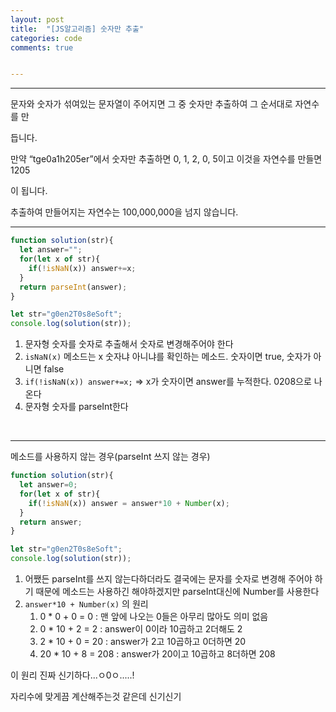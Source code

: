 ```yaml
---
layout: post
title:  "[JS알고리즘] 숫자만 추출"
categories: code 
comments: true


---
```






---

문자와 숫자가 섞여있는 문자열이 주어지면 그 중 숫자만 추출하여 그 순서대로 자연수를 만

듭니다.

만약 “tge0a1h205er”에서 숫자만 추출하면 0, 1, 2, 0, 5이고 이것을 자연수를 만들면 1205

이 됩니다.

추출하여 만들어지는 자연수는 100,000,000을 넘지 않습니다.

---





~~~javascript
function solution(str){
  let answer="";
  for(let x of str){
    if(!isNaN(x)) answer+=x;
  }  
  return parseInt(answer);
}

let str="g0en2T0s8eSoft";
console.log(solution(str));
~~~



1. 문자형 숫자를 숫자로 추출해서 숫자로 변경해주어야 한다
2. `isNaN(x)` 메소드는 x  숫자냐 아니냐를 확인하는 메소드. 숫자이면 true, 숫자가 아니면 false
3. `if(!isNaN(x)) answer+=x;` => x가 숫자이면 answer를 누적한다. 0208으로 나온다
4. 문자형 숫자를 parseInt한다

<br>

---

메소드를 사용하지 않는 경우(parseInt 쓰지 않는 경우)

~~~javascript
function solution(str){
  let answer=0;
  for(let x of str){
    if(!isNaN(x)) answer = answer*10 + Number(x);
  }  
  return answer;
}

let str="g0en2T0s8eSoft";
console.log(solution(str));
~~~

1. 어쨌든 parseInt를 쓰지 않는다하더라도 결국에는 문자를 숫자로 변경해 주어야 하기 때문에 메소드는 사용하긴 해야하겠지만 parseInt대신에 Number를 사용한다
2. `answer*10 + Number(x)` 의 원리
   1. 0 * 0 + 0 = 0  : 맨 앞에 나오는 0들은 아무리 많아도 의미 없음
   2. 0 * 10 + 2 = 2 : answer이 0이라 10곱하고 2더해도 2
   3. 2 * 10 + 0 = 20 : answer가 2고 10곱하고 0더하면 20
   4. 20 * 10 + 8 = 208 : answer가 20이고 10곱하고 8더하면 208



이 원리 진짜 신기하다...ㅇ0ㅇ.....!

자리수에 맞게끔 계산해주는것 같은데 신기신기